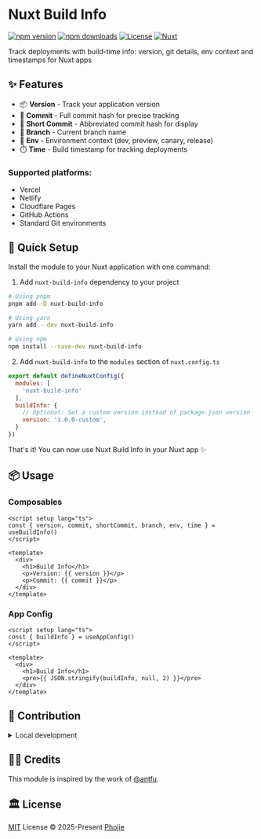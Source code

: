 # Nuxt Build Info

[![npm version][npm-version-src]][npm-version-href]
[![npm downloads][npm-downloads-src]][npm-downloads-href]
[![License][license-src]][license-href]
[![Nuxt][nuxt-src]][nuxt-href]

Track deployments with build-time info: version, git details, env context and timestamps for Nuxt apps

## ✨ Features

- 📦 **Version** - Track your application version
- 🔄 **Commit** - Full commit hash for precise tracking
- 📎 **Short Commit** - Abbreviated commit hash for display
- 🌿 **Branch** - Current branch name
- 🚀 **Env** - Environment context (dev, preview, canary, release)
- ⏱️ **Time** - Build timestamp for tracking deployments

### Supported platforms:
- Vercel
- Netlify
- Cloudflare Pages
- GitHub Actions
- Standard Git environments

## 🚀 Quick Setup

Install the module to your Nuxt application with one command:

1. Add `nuxt-build-info` dependency to your project

```bash
# Using pnpm
pnpm add -D nuxt-build-info

# Using yarn
yarn add --dev nuxt-build-info

# Using npm
npm install --save-dev nuxt-build-info
```

2. Add `nuxt-build-info` to the `modules` section of `nuxt.config.ts`

```js
export default defineNuxtConfig({
  modules: [
    'nuxt-build-info'
  ],
  buildInfo: {
    // Optional: Set a custom version instead of package.json version
    version: '1.0.0-custom',
  }
})
```

That's it! You can now use Nuxt Build Info in your Nuxt app ✨

## 📦 Usage

### Composables
```.vue
<script setup lang="ts">
const { version, commit, shortCommit, branch, env, time } = useBuildInfo()
</script>

<template>
  <div>
    <h1>Build Info</h1>
    <p>Version: {{ version }}</p>
    <p>Commit: {{ commit }}</p>
  </div>
</template>
```

### App Config
```.vue
<script setup lang="ts">
const { buildInfo } = useAppConfig()
</script>

<template>
  <div>
    <h1>Build Info</h1>
    <pre>{{ JSON.stringify(buildInfo, null, 2) }}</pre>
  </div>
</template>
```

## 🤝 Contribution

<details>
  <summary>Local development</summary>

```bash
# Install dependencies
npm install

# Generate type stubs
npm run dev:prepare

# Develop with the playground
npm run dev

# Build the playground
npm run dev:build

# Run ESLint
npm run lint

# Run Vitest
npm run test
npm run test:watch
```
</details>

## 👨‍💻 Credits

This module is inspired by the work of [@antfu](https://github.com/antfu).

## 🏛️ License

[MIT](./LICENSE) License © 2025-Present [Phojie](https://github.com/phojie)

<!-- Badges -->

[npm-version-src]: https://img.shields.io/npm/v/nuxt-build-info/latest.svg?style=flat&colorA=020420&colorB=00DC82
[npm-version-href]: https://npmjs.com/package/nuxt-build-info
[npm-downloads-src]: https://img.shields.io/npm/dm/nuxt-build-info.svg?style=flat&colorA=020420&colorB=00DC82
[npm-downloads-href]: https://npm.chart.dev/nuxt-build-info
[license-src]: https://img.shields.io/npm/l/nuxt-build-info.svg?style=flat&colorA=020420&colorB=00DC82
[license-href]: https://npmjs.com/package/nuxt-build-info
[nuxt-src]: https://img.shields.io/badge/phojie-020420?logo=phojie
[nuxt-href]: https://github.com/phojie

